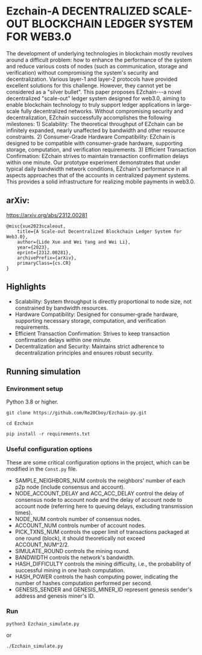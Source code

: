 # Ezchain-A DECENTRALIZED SCALE-OUT BLOCKCHAIN LEDGER SYSTEM FOR WEB3.0

The development of underlying technologies in blockchain mostly revolves around a difficult problem: how to enhance the performance of the system and reduce various costs of nodes (such as communication, storage and verification) without compromising the system's security and decentralization. Various layer-1 and layer-2 protocols have provided excellent solutions for this challenge. However, they cannot yet be considered as a "silver bullet". This paper proposes EZchain---a novel decentralized "scale-out" ledger system designed for web3.0, aiming to enable blockchain technology to truly support ledger applications in large-scale fully decentralized networks. Without compromising security and decentralization, EZchain successfully accomplishes the following milestones: 1) Scalability: The theoretical throughput of EZchain can be infinitely expanded, nearly unaffected by bandwidth and other resource constraints. 2) Consumer-Grade Hardware Compatibility: EZchain is designed to be compatible with consumer-grade hardware, supporting storage, computation, and verification requirements. 3) Efficient Transaction Confirmation: EZchain strives to maintain transaction confirmation delays within one minute.
Our prototype experiment demonstrates that under typical daily bandwidth network conditions, EZchain's performance in all aspects approaches that of the accounts in centralized payment systems. This provides a solid infrastructure for realizing mobile payments in web3.0.

## arXiv: 
https://arxiv.org/abs/2312.00281
```
@misc{xue2023scaleout,
    title={A Scale-out Decentralized Blockchain Ledger System for Web3.0},
    author={Lide Xue and Wei Yang and Wei Li},
    year={2023},
    eprint={2312.00281},
    archivePrefix={arXiv},
    primaryClass={cs.CR}
}
```
## Highlights

* Scalability: System throughput is directly proportional to node size, not constrained by bandwidth resources.
* Hardware Compatibility: Designed for consumer-grade hardware, supporting necessary storage, computation, and verification requirements.
* Efficient Transaction Confirmation: Strives to keep transaction confirmation delays within one minute.
* Decentralization and Security: Maintains strict adherence to decentralization principles and ensures robust security​​.

## Running simulation

### Environment setup

Python 3.8 or higher.

```
git clone https://github.com/Re20Cboy/Ezchain-py.git

cd Ezchain

pip install -r requirements.txt
```

### Useful configuration options

These are some critical configuration options in the project, which can be modified in the `Const.py` file.

* SAMPLE_NEIGHBORS_NUM controls the neighbors' number of each p2p node (include consensus and account).
* NODE_ACCOUNT_DELAY and ACC_ACC_DELAY control the delay of consensus node to account node and the delay of account node to account node (referring here to queuing delays, excluding transmission times).
* NODE_NUM controls number of consensus nodes.
* ACCOUNT_NUM controls number of account nodes.
* PICK_TXNS_NUM controls the upper limit of transactions packaged at one round (block), it should theoretically not exceed ACCOUNT_NUM^2/2.
* SIMULATE_ROUND controls the mining round.
* BANDWIDTH controls the network's bandwidth.
* HASH_DIFFICULTY controls the mining difficulty, i.e., the probability of successful mining in one hash computation.
* HASH_POWER controls the hash computing power, indicating the number of hashes computation performed per second.
* GENESIS_SENDER and GENESIS_MINER_ID represent genesis sender's address and genesis miner's ID.

### Run

```
python3 Ezchain_simulate.py
```

or

```
./Ezchain_simulate.py
```
